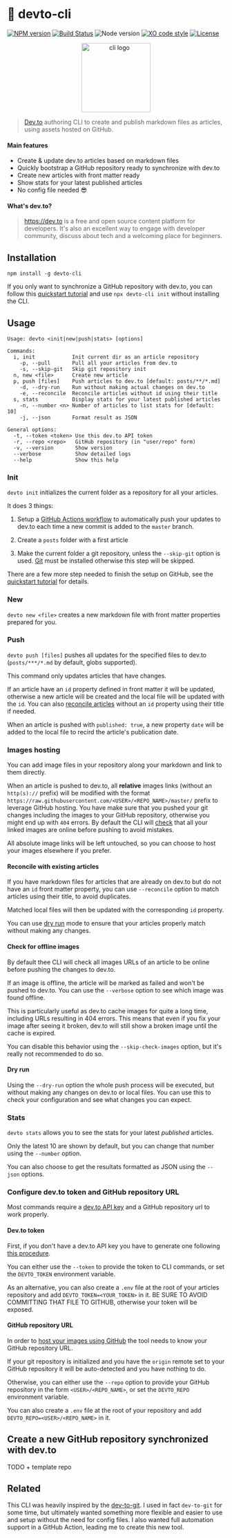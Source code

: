 # :postbox: devto-cli

[![NPM version](https://img.shields.io/npm/v/devto-cli.svg)](https://www.npmjs.com/package/devto-cli)
[![Build Status](https://github.com/sinedied/devto-cli/workflows/build/badge.svg)](https://github.com/sinedied/devto-cli/actions)
![Node version](https://img.shields.io/node/v/devto-cli.svg)
[![XO code style](https://img.shields.io/badge/code_style-XO-5ed9c7.svg)](https://github.com/sindresorhus/xo)
[![License](https://img.shields.io/badge/license-MIT-blue.svg)](LICENSE)

<p align="center">
  <img src="https://user-images.githubusercontent.com/593151/82310296-7c85ba80-99c4-11ea-88c2-8e6452885e6a.png" alt="cli logo" width="160px">
</p>

> [Dev.to](https://dev.to) authoring CLI to create and publish markdown files as articles, using assets hosted on GitHub.

#### Main features
- Create & update dev.to articles based on markdown files
- Quickly bootstrap a GitHub repository ready to synchronize with dev.to
- Create new articles with front matter ready
- Show stats for your latest published articles
- No config file needed 😎

#### What's dev.to?

> https://dev.to is a free and open source content platform for developers. It's also an excellent way to engage with developer community, discuss about tech and a welcoming place for beginners.

## Installation

`npm install -g devto-cli`

If you only want to synchronize a GitHub repository with dev.to, you can follow this [quickstart tutorial](#create-a-new-github-repository-synchronized-with-dev.to) and use `npx devto-cli init` without installing the CLI.

## Usage

```
Usage: devto <init|new|push|stats> [options]

Commands:
  i, init            Init current dir as an article repository
    -p, --pull       Pull all your articles from dev.to
    -s, --skip-git   Skip git repository init
  n, new <file>      Create new article
  p, push [files]    Push articles to dev.to [default: posts/**/*.md]
    -d, --dry-run    Run without making actual changes on dev.to
    -e, --reconcile  Reconcile articles without id using their title
  s, stats           Display stats for your latest published articles
    -n, --number <n> Number of articles to list stats for [default: 10]
    -j, --json       Format result as JSON

General options:
  -t, --token <token> Use this dev.to API token
  -r, --repo <repo>   GitHub repository (in "user/repo" form)
  -v, --version       Show version
  --verbose           Show detailed logs
  --help              Show this help
```

### Init

`devto init` initializes the current folder as a repository for all your articles.

It does 3 things:

1. Setup a [GitHub Actions workflow](https://github.com/sinedied/publish-devto) to automatically push your updates to dev.to each time a new commit is added to the `master` branch.

2. Create a `posts` folder with a first article

3. Make the current folder a git repository, unless the `--skip-git` option is used. [Git](https://git-scm.com) must be installed otherwise this step will be skipped.

There are a few more step needed to finish the setup on GitHub, see the [quickstart tutorial](#create-a-new-github-repository-synchronized-with-dev.to) for details.

### New

`devto new <file>` creates a new markdown file with front matter properties prepared for you.

### Push

`devto push [files]` pushes all updates for the specified files to dev.to (`posts/***/*.md` by default, globs supported).

This command only updates articles that have changes.

If an article have an `id` property defined in front matter it will be updated, otherwise a new article will be created and the local file will be updated with the `id`. You can also [reconcile articles](#reconcile-with-existing-articles) without an `id` property using their title if needed.

When an article is pushed with `published: true`, a new property `date` will be added to the local file to recird the article's publication date.

### Images hosting

You can add image files in your repository along your markdown and link to them directly. 

When an article is pushed to dev.to, all **relative** images links (without an `http(s)://` prefix) will be modified with the format `https://raw.githubusercontent.com/<USER>/<REPO_NAME>/master/` prefix to leverage GitHub hosting. You have make sure that you pushed your git changes including the images to your GitHub repository, otherwise you might end up with `404` errors. By default the CLI will [check]((#check-for-offline-images)) that all your linked images are online before pushing to avoid mistakes.

All absolute image links will be left untouched, so you can choose to host your images elsewhere if you prefer.

#### Reconcile with existing articles

If you have markdown files for articles that are already on dev.to but do not have an `id` front matter property, you can use `--reconcile` option to match articles using their title, to avoid duplicates.

Matched local files will then be updated with the corresponding `id` property.

You can use [dry run](#dry-run) mode to ensure that your articles properly match without making any changes.

#### Check for offline images

By default thee CLI will check all images URLs of an article to be online before pushing the changes to dev.to.

If an image is offline, the article will be marked as failed and won't be pushed to dev.to. You can use the `--verbose` option to see which image was found offline.

This is particularly useful as dev.to cache images for quite a long time, including URLs resulting in 404 errors. This means that even if you fix your image after seeing it broken, dev.to will still show a broken image until the cache is expired.

You can disable this behavior using the `--skip-check-images` option, but it's really not recommended to do so.

#### Dry run

Using the `--dry-run` option the whole push process will be executed, but without making any changes on dev.to or local files. You can use this to check your configuration and see what changes you can expect.

### Stats

`devto stats` allows you to see the stats for your latest *published* articles.

Only the latest 10 are shown by default, but you can change that number using the `--number` option.

You can also choose to get the resultats formatted as JSON using the `--json` options.

### Configure dev.to token and GitHub repository URL

Most commands require a [dev.to API key](https://docs.dev.to/api/#section/Authentication/api_key) and a GitHub repository url to work properly.

#### Dev.to token

First, if you don't have a dev.to API key you have to generate one following [this procedure](https://docs.dev.to/api/#section/Authentication/api_key).

You can either use the `--token` to provide the token to CLI commands, or set the `DEVTO_TOKEN` environment variable.

As an alternative, you can also create a `.env` file at the root of your articles repository and add `DEVTO_TOKEN=<YOUR_TOKEN>` in it. BE SURE TO AVOID COMMITTING THAT FILE TO GITHUB, otherwise your token will be exposed.

#### GitHub repository URL

In order to [host your images using GitHub](#images-hosting) the tool needs to know your GitHub repository URL.

If your git repository is initialized and you have the `origin` remote set to your GitHub repository it will be auto-detected and you have nothing to do.

Otherwise, you can either use the `--repo` option to provide your GitHub repository in the form `<USER>/<REPO_NAME>`, or set the `DEVTO_REPO` environment variable.

You can also create a `.env` file at the root of your repository and add `DEVTO_REPO=<USER>/<REPO_NAME>` in it.

## Create a new GitHub repository synchronized with dev.to

TODO + template repo

## Related

This CLI was heavily inspired by the [dev-to-git](https://github.com/maxime1992/dev-to-git). I used in fact `dev-to-git` for some time, but ultimately wanted something more flexible and easier to use and setup without the need for config files. I also wanted full automation support in a GitHub Action, leading me to create this new tool.
